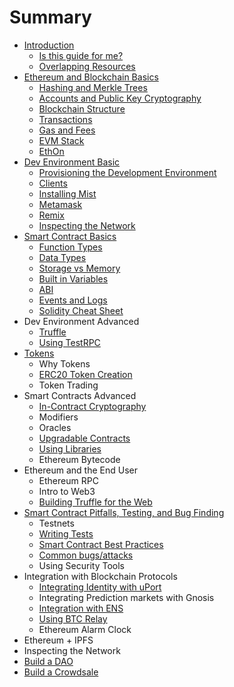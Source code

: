 # Summary

* [Introduction](README.md)
  * [Is this guide for me?](who-is-this-book-for.md)
  * [Overlapping Resources](overlapping-resources.md)
* [Ethereum and Blockchain Basics](ethereum-technicals.md)
  * [Hashing and Merkle Trees](hashing-and-merkle-trees.md)
  * [Accounts and Public Key Cryptography](accounts.md)
  * [Blockchain Structure](blockchain-structure.md)
  * [Transactions](transactions.md)
  * [Gas and Fees](/gas-and-fees.md)
  * [EVM Stack](evm-stack.md)
  * [EthOn](http://ethon.consensys.net/EthOn_spec.html)
* [Dev Environment Basic](dev-environment-i.md)
  * [Provisioning the Development Environment](http://decypher.tv/series/ethereum-development/video/1)
  * [Clients](dev-environment-i/clients.md)
  * [Installing Mist](dev-environment-i/installing-mist.md)
  * [Metamask](dev-environment-i/metamask.md)
  * [Remix](dev-environment-i/remix.md)
  * [Inspecting the Network](inspecting-the-network.md)
* [Smart Contract Basics](smart-contract-basics.md)
  * [Function Types](function-types.md)
  * [Data Types](data-types.md)
  * [Storage vs Memory](storage-vs-memory.md)
  * [Built in Variables](built-in-variables.md)
  * [ABI](abi.md)
  * [Events and Logs](events-and-logs.md)
  * [Solidity Cheat Sheet](https://s3-eu-west-1.amazonaws.com/b9-academy-assets/public/solidity-cheatsheet.pdf)
* Dev Environment Advanced
  * [Truffle](truffle.md)
  * [Using TestRPC](using-testrpc.md)
* [Tokens](tokens.md)
  * Why Tokens
  * [ERC20 Token Creation](token-creation.md)
  * Token Trading
* Smart Contracts Advanced
  * [In-Contract Cryptography](in-contract-cryptography.md)
  * Modifiers
  * Oracles
  * [Upgradable Contracts](upgradable-contracts.md)
  * [Using Libraries](using-libraries.md)
  * Ethereum Bytecode
* Ethereum and the End User
  * Ethereum RPC
  * Intro to Web3
  * [Building Truffle for the Web](building-truffle-for-the-web.md)
* [Smart Contract Pitfalls, Testing, and Bug Finding](smart-contract-pitfalls-testing-and-bug-finding.md)
  * Testnets
  * [Writing Tests](writing-tests.md)
  * [Smart Contract Best Practices](smart-contract-best-practices.md)
  * [Common bugs/attacks](common-bugsattacks.md)
  * Using Security Tools
* Integration with Blockchain Protocols
  * [Integrating Identity with uPort](integrating-identity-with-uport.md)
  * Integrating Prediction markets with Gnosis
  * [Integration with ENS](integration-with-ens.md)
  * [Using BTC Relay](using-btc-relay.md)
  * Ethereum Alarm Clock
* Ethereum + IPFS
* Inspecting the Network
* [Build a DAO](build-a-dao.md)
* [Build a Crowdsale](build-a-crowdsale.md)

